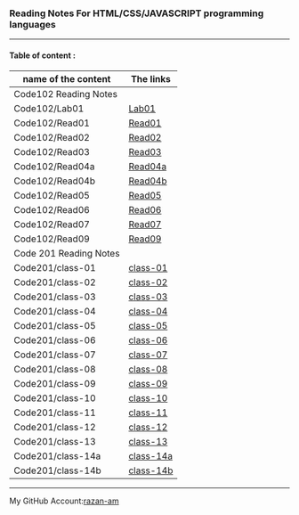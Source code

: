 ### **Reading Notes For HTML/CSS/JAVASCRIPT programming languages**
----------------------------------------------------------

#### **Table of content :**

| name of the content |                The links      |
| ------------------- |-------------------------------|
|              Code102 Reading Notes                  |
|Code102/Lab01        |[Lab01](https://razan-am.github.io/reading-notes/Lab01)      |
|Code102/Read01       |[Read01](https://razan-am.github.io/reading-notes/Read:%2001) |
|Code102/Read02       |[Read02](https://razan-am.github.io/reading-notes/Read:%2002) |
|Code102/Read03       |[Read03](https://razan-am.github.io/reading-notes/Read:%2003) |
|Code102/Read04a      |[Read04a](https://razan-am.github.io/reading-notes/Read:%2004a)|
|Code102/Read04b      |[Read04b](https://razan-am.github.io/reading-notes/Read:%2004b)|
|Code102/Read05       |[Read05](https://razan-am.github.io/reading-notes/Read:%2005) |
|Code102/Read06       |[Read06](https://razan-am.github.io/reading-notes/Read:%2006) |
|Code102/Read07       |[Read07](https://razan-am.github.io/reading-notes/Read:%2007) |
|Code102/Read09       |[Read09](https://razan-am.github.io/reading-notes/Read:%2009) |
|               Code  201 Reading Notes               |
|Code201/class-01     |[class-01](https://razan-am.github.io/reading-notes/class-01)   |
|Code201/class-02     |[class-02]()                   |
|Code201/class-03     |[class-03]()                   |
|Code201/class-04     |[class-04]()                   |
|Code201/class-05     |[class-05]()                   |
|Code201/class-06     |[class-06]()                   |
|Code201/class-07     |[class-07]()                   |
|Code201/class-08     |[class-08]()                   |
|Code201/class-09     |[class-09]()                   |
|Code201/class-10     |[class-10]()                   |
|Code201/class-11     |[class-11]()                   |
|Code201/class-12     |[class-12]()                   |
|Code201/class-13     |[class-13]()                   |
|Code201/class-14a    |[class-14a]()                  |
|Code201/class-14b    |[class-14b]()                  |




------------------------------------------------------------------------------------------------------------------------

My GitHub Account:[razan-am](https://github.com/Razan-am/reading-notes)